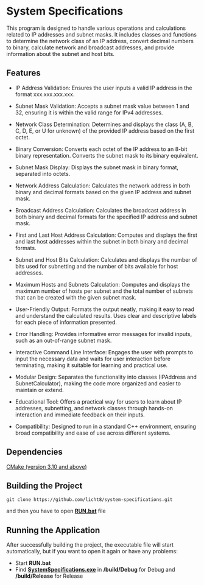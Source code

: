 # System Specifications

This program is designed to handle various operations and calculations related to IP addresses and subnet masks. It includes classes and functions to determine the network class of an IP address, convert decimal numbers to binary, calculate network and broadcast addresses, and provide information about the subnet and host bits.

## Features

* IP Address Validation:
Ensures the user inputs a valid IP address in the format xxx.xxx.xxx.xxx.

* Subnet Mask Validation:
Accepts a subnet mask value between 1 and 32, ensuring it is within the valid range for IPv4 addresses.

* Network Class Determination:
Determines and displays the class (A, B, C, D, E, or U for unknown) of the provided IP address based on the first octet.

* Binary Conversion:
Converts each octet of the IP address to an 8-bit binary representation.
Converts the subnet mask to its binary equivalent.

* Subnet Mask Display:
Displays the subnet mask in binary format, separated into octets.

* Network Address Calculation:
Calculates the network address in both binary and decimal formats based on the given IP address and subnet mask.

* Broadcast Address Calculation:
Calculates the broadcast address in both binary and decimal formats for the specified IP address and subnet mask.

* First and Last Host Address Calculation:
Computes and displays the first and last host addresses within the subnet in both binary and decimal formats.

* Subnet and Host Bits Calculation:
Calculates and displays the number of bits used for subnetting and the number of bits available for host addresses.

* Maximum Hosts and Subnets Calculation:
Computes and displays the maximum number of hosts per subnet and the total number of subnets that can be created with the given subnet mask.

* User-Friendly Output:
Formats the output neatly, making it easy to read and understand the calculated results.
Uses clear and descriptive labels for each piece of information presented.

* Error Handling:
Provides informative error messages for invalid inputs, such as an out-of-range subnet mask.

* Interactive Command Line Interface:
Engages the user with prompts to input the necessary data and waits for user interaction before terminating, making it suitable for learning and practical use.

* Modular Design:
Separates the functionality into classes (IPAddress and SubnetCalculator), making the code more organized and easier to maintain or extend.

* Educational Tool:
  Offers a practical way for users to learn about IP addresses, subnetting, and network classes through hands-on interaction and immediate feedback on their inputs.

* Compatibility:
  Designed to run in a standard C++ environment, ensuring broad compatibility and ease of use across different systems.



## Dependencies
[CMake (version 3.10 and above)](https://cmake.org/download/)

## Building the Project
```
git clone https://github.com/licht8/system-specifications.git
```
and then you have to open [**RUN.bat**]() file

## Running the Application
After successfully building the project, the executable file will start automatically, but if you want to open it again or have any problems:

* Start **RUN.bat**
* Find [**SystemSpecifications.exe**]() in **/build/Debug** for Debug and **/build/Release** for Release
